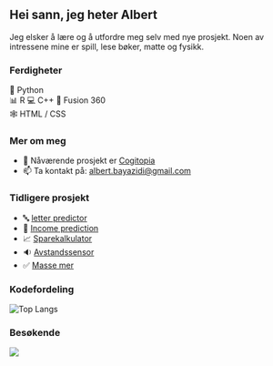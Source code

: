 ## Hei sann, jeg heter Albert
Jeg elsker å lære og å utfordre meg selv med nye prosjekt.
Noen av intressene mine er spill, lese bøker, matte og fysikk.

### Ferdigheter

🐍 Python  
:bar_chart: R
💻 C++ 
🗿  Fusion 360  
🕸️ HTML / CSS  


### Mer om meg

- 🔭 Nåværende prosjekt er [Cogitopia](https://github.com/CogitoNTNU/cogitopia)
- 📫 Ta kontakt på: albert.bayazidi@gmail.com  
  
  
### Tidligere prosjekt 
- :abc: [letter predictor](https://github.com/albertbayazidi/Emnist_letter_predictor/blob/main/imgrec.ipynb)
- :crystal_ball:  [Income prediction](https://github.com/albertbayazidi/us_income_prediction)
- :chart_with_upwards_trend: [Sparekalkulator](https://github.com/albertbayazidi/Sparekalkulator/blob/main/spare_kalkulator.ipynb) 
- :sound: [Avstandssensor](https://github.com/albertbayazidi/Ultrasound_distance_measuring) 
- :white_check_mark: [Masse mer](https://github.com/albertbayazidi?tab=repositories)
  
### Kodefordeling  

![Top Langs](https://github-readme-stats.vercel.app/api/top-langs/?username=albertbayazidi&layout=compact&theme=dark)

### Besøkende
<p> 
  <img src="https://profile-counter.glitch.me/albertbayazidi/count.svg"/>
</p>

